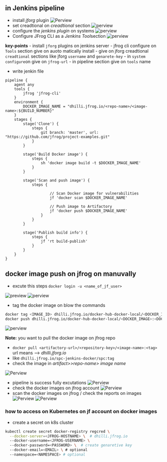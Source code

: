 ## in Jenkins pipeline 

* install *jforg* plugin 
![Perview](../images/jf-09.png)
* set creadtional on *creadtional* section 
![perview](../images/jf-10.png)
* configure the *jenkins plugin* on systems
![perview](../images/jf-11.png)
* Configure JFrog CLI as a *Jenkins Tool*section 
![perview](../images/jf-12.png)

**key-points**
	- install `jforg` plugins on jenkins server
	- jfrog cli configure on `Tools` section give on auoto matically install
	- give on jforg creadtional `creadtional` sections like jforg `username` and `genarete-key`
	- in `system configure`on give on `jfrog-url`
	- in pipeline section give on `tools` name   

* write jenkin file 
```Jenkinsfile
pipeline {
	agent any
	tools {
		jfrog 'jfrog-cli'
	}
	environment {
		DOCKER_IMAGE_NAME = "dhilli.jfrog.io/<repo-name>/<image-name>:${BUILD_NUMBER}"
	}
	stages {
		stage('Clone') {
			steps {
				git branch: 'master', url: "https://github.com/jfrog/project-examples.git"
			}
		}

		stage('Build Docker image') {
			steps {
				sh 'docker image build -t $DOCKER_IMAGE_NAME'
			}
		}

		stage('Scan and push image') {
			steps {
				
					// Scan Docker image for vulnerabilities
					jf 'docker scan $DOCKER_IMAGE_NAME'

					// Push image to Artifactory
					jf 'docker push $DOCKER_IMAGE_NAME'
				}
			}
		}

		stage('Publish build info') {
			steps {
				jf 'rt build-publish'
			}
		}
	}
}
```

## docker image push on jfrog on manuvally

* excute this steps `docker login -u <name_of_jf_user>` 

![preview](../images/jf-13.png)
![perview](../images/jf-14.png)

* tag the docker image on blow the commands 
```sh
docker tag <IMAGE_ID> dhilli.jfrog.io/docker-hub-docker-local/<DOCKER_IMAGE>:<DOCKER_TAG>
docker push dhilli.jfrog.io/docker-hub-docker-local/<DOCKER_IMAGE>:<DOCKER_TAG>
```
![perview](../images/jf-15.png)

**Note:** you want to pull the docker image on jfrog repo 
* `docker pull <artifactory-url>/<repository-key>/<image-name>:<tag>` url means --> *dhilli.jforg.io*
* like `dhilli.jfrog.io/spc-jenkins-docker/spc:tag`
* check the image in *artifact>>repo-name> image name*

![Perview](../images/jf-16.png)
* pipeline is success fully excutations 
![Perview](../images/jf-17.png)
* check the docker images on jfrog account 
![Perview](../images/jf-18.png)
* scan the docker images on jfrog / check the reports on images
![Perview](../images/jf-19.png)
![Perview](../images/jf-20.png)
### how to access on Kubernetes on jf account on docker images

* create a secret on k8s cluster 

```sh
kubectl create secret docker-registry regcred \
  --docker-server=<JFROG-HOSTNAME> \  # dhilli.jfrog.io
  --docker-username=<JFROG-USERNAME> \ 
  --docker-password=<PASSWORD> \  # create genaretive key
  --docker-email=<EMAIL> \ # optional
  --namespace=<NAMESPACE> # optional
```